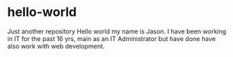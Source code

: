 # hello-world
Just another repository
Hello world my name is Jason. I have been working in IT for the past 16 yrs, main as an IT Administrator but have done have also work with web development.
